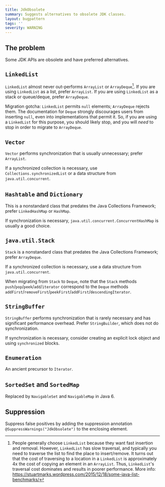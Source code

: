 ```yaml
---
title: JdkObsolete
summary: Suggests alternatives to obsolete JDK classes.
layout: bugpattern
tags: ''
severity: WARNING
---
```


<!--
*** AUTO-GENERATED, DO NOT MODIFY ***
To make changes, edit the @BugPattern annotation or the explanation in docs/bugpattern.
-->


## The problem
Some JDK APIs are obsolete and have preferred alternatives.

## `LinkedList`

`LinkedList` almost never out-performs `ArrayList` or `ArrayDeque`[^1]. If you
are using `LinkedList` as a list, prefer `ArrayList`. If you are using
`LinkedList` as a stack or queue/deque, prefer `ArrayDeque`.

Migration gotcha: `LinkedList` permits `null` elements; `ArrayDeque` rejects
them. The documentation for `Deque` strongly discourages users from inserting
`null`, even into implementations that permit it. So, if you are using a
`LinkedList` for this purpose, you should likely stop, and you will _need_ to
stop in order to migrate to `ArrayDeque`.

## `Vector`

`Vector` performs synchronization that is usually unnecessary; prefer
`ArrayList`.

If a synchronized collection is necessary, use `Collections.synchronizedList` or
a data structure from `java.util.concurrent`.

## `Hashtable` and `Dictionary`

This is a nonstandard class that predates the Java Collections Framework; prefer
`LinkedHashMap` or `HashMap`.

If synchronization is necessary, `java.util.concurrent.ConcurrentHashMap` is
usually a good choice.

## `java.util.Stack`

`Stack` is a nonstandard class that predates the Java Collections Framework;
prefer `ArrayDeque`.

If a synchronized collection is necessary, use a data structure from
`java.util.concurrent`.

When migrating from `Stack` to `Deque`, note that the `Stack` methods
`push`/`pop`/`peek`/`add`/`iterator` correspond to the `Deque` methods
`addFirst`/`removeFirst`/`peekFirst`/`addFirst`/`descendingIterator`.

## `StringBuffer`

`StringBuffer` performs synchronization that is rarely necessary and has
significant performance overhead. Prefer `StringBuilder`, which does not do
synchronization.

If synchronization is necessary, consider creating an explicit lock object and
using `synchronized` blocks.

## `Enumeration`

An ancient precursor to `Iterator`.

## `SortedSet` and `SortedMap`

Replaced by `NavigableSet` and `NavigableMap` in Java 6.

[^1]: People generally choose `LinkedList` because they want fast insertion and
    removal. However, `LinkedList` has slow traversal, and typically you need
    to traverse the list to find the place to insert/remove. It turns out that
    the cost of traversing to a location in a `LinkedList` is approximately 4x
    the cost of copying an element in an `ArrayList`. Thus, `LinkedList`'s
    traversal cost dominates and results in poorer performance. More info:
    https://stuartmarks.wordpress.com/2015/12/18/some-java-list-benchmarks/

## Suppression
Suppress false positives by adding the suppression annotation `@SuppressWarnings("JdkObsolete")` to the enclosing element.
